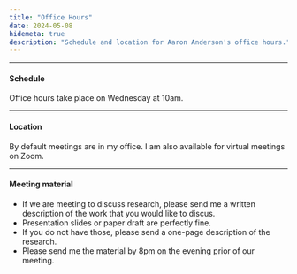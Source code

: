```yaml
---
title: "Office Hours"
date: 2024-05-08
hidemeta: true
description: "Schedule and location for Aaron Anderson's office hours."
---
```


--- 
#### Schedule

Office hours take place on Wednesday at 10am.

---

#### Location

By default meetings are in my office. I am also available for virtual meetings on Zoom.

---

#### Meeting material

+ If we are meeting to discuss research, please send me a written description of the work that you would like to discus. 
+ Presentation slides or paper draft are perfectly fine. 
+ If you do not have those, please send a one-page description of the research. 
+ Please send me the material by 8pm on the evening prior of our meeting.